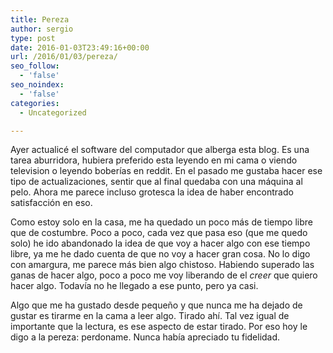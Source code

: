 ```yaml
---
title: Pereza
author: sergio
type: post
date: 2016-01-03T23:49:16+00:00
url: /2016/01/03/pereza/
seo_follow:
  - 'false'
seo_noindex:
  - 'false'
categories:
  - Uncategorized

---
```

Ayer actualicé el software del computador que alberga esta blog. Es una tarea aburridora, hubiera preferido esta leyendo en mi cama o viendo television o leyendo boberías en reddit. En el pasado me gustaba hacer ese tipo de actualizaciones, sentir que al final quedaba con una máquina al pelo. Ahora me parece incluso grotesca la idea de haber encontrado satisfacción en eso.

Como estoy solo en la casa, me ha quedado un poco más de tiempo libre que de costumbre. Poco a poco, cada vez que pasa eso (que me quedo solo) he ido abandonado la idea de que voy a hacer algo con ese tiempo libre, ya me he dado cuenta de que no voy a hacer gran cosa. No lo digo con amargura, me parece más bien algo chistoso. Habiendo superado las ganas de hacer algo, poco a poco me voy liberando de el _creer_ que quiero hacer algo. Todavía no he llegado a ese punto, pero ya casi.

Algo que me ha gustado desde pequeño y que nunca me ha dejado de gustar es tirarme en la cama a leer algo. Tirado ahí. Tal vez igual de importante que la lectura, es ese aspecto de estar tirado. Por eso hoy le digo a la pereza: perdoname. Nunca había apreciado tu fidelidad.